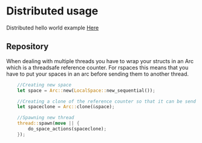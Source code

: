 # Distributed usage

Distributed hello world example [Here](./../examples/hello_concurrent.rs)

## Repository
When dealing with multiple threads you have to wrap your structs in an Arc which is a threadsafe reference counter. For rspaces this means that you have to put your spaces in an arc before sending them to another thread.
```rust
    //Creating new space
    let space = Arc::new(LocalSpace::new_sequential());

    //Creating a clone of the reference counter so that it can be send to multiple threads
    let spaceclone = Arc::clone(&space);

    //Spawning new thread
    thread::spawn(move || {
        do_space_actions(spaceclone);
    });
```